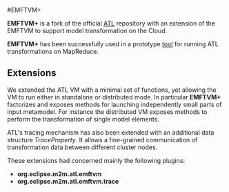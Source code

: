 #EMFTVM+

**EMFTVM+** is a fork of the official [ATL](http://git.eclipse.org/c/mmt/org.eclipse.atl.git/) repository with an extension of the EMFTVM to support model transformation on the Cloud.

**EMFTVM+** has been successfully used in a prototype [tool](https://github.com/atlanmod/ATL_MR) for running ATL transformations on MapReduce.

## Extensions

We extended the ATL VM with a minimal set of functions, yet allowing the VM to run either in standalone or distributed mode.
In particular **EMFTVM+**  factorizes and exposes methods for launching independently small parts of input metamodel.
For instance the distributed VM exposes methods to perform the transformation of single model elements. 

ATL's tracing mechanism has also been extended with an additional data structure *TraceProperty*. It allows a fine-grained communication of transformation data between different cluster nodes.

These extensions had concerned mainly the following plugins: 

- **org.eclipse.m2m.atl.emftvm**
- **org.eclipse.m2m.atl.emftvm.trace**
